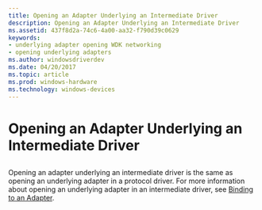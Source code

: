 ```yaml
---
title: Opening an Adapter Underlying an Intermediate Driver
description: Opening an Adapter Underlying an Intermediate Driver
ms.assetid: 437f8d2a-74c6-4a00-aa32-f790d39c0629
keywords:
- underlying adapter opening WDK networking
- opening underlying adapters
ms.author: windowsdriverdev
ms.date: 04/20/2017
ms.topic: article
ms.prod: windows-hardware
ms.technology: windows-devices
---
```


# Opening an Adapter Underlying an Intermediate Driver


## <a href="" id="ddk-opening-an-adapter-underlying-an-intermediate-driver-ng"></a>


Opening an adapter underlying an intermediate driver is the same as opening an underlying adapter in a protocol driver. For more information about opening an underlying adapter in an intermediate driver, see [Binding to an Adapter](binding-to-an-adapter.md).

 

 





